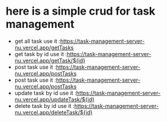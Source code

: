 # here is a simple crud for task management
* get all task use it :https://task-management-server-nu.vercel.app/getTasks
* get task by id use it :https://task-management-server-nu.vercel.app/getTask/${id}
* post task  use it :https://task-management-server-nu.vercel.app/postTasks
* post task  use it :https://task-management-server-nu.vercel.app/postTasks
* update  task by id  use it :https://task-management-server-nu.vercel.app/updateTask/${id}
* delete  task by id  use it :https://task-management-server-nu.vercel.app/deleteTask/${id}